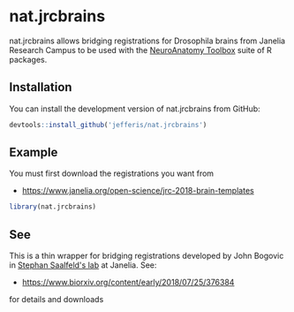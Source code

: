 # nat.jrcbrains

nat.jrcbrains allows bridging registrations for Drosophila brains from Janelia Research Campus
to be used with the [NeuroAnatomy Toolbox](https://jefferis.github.io/nat/) suite
of R packages.

## Installation

You can install the development version of nat.jrcbrains from GitHub:

``` r
devtools::install_github('jefferis/nat.jrcbrains')
```

## Example

You must first download the registrations you want from

* https://www.janelia.org/open-science/jrc-2018-brain-templates


``` r
library(nat.jrcbrains)

```

## See

This is a thin wrapper for bridging registrations developed by John Bogovic
in [Stephan Saalfeld's lab](https://www.janelia.org/lab/saalfeld-lab) at Janelia.
See:

* https://www.biorxiv.org/content/early/2018/07/25/376384

for details and downloads

